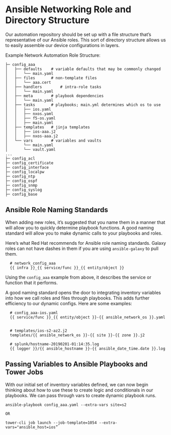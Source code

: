 # Ansible Networking Role and Directory Structure
Our automation repository should be set up with a file structure that’s representative of our Ansible roles. This sort of directory structure allows us to easily assemble our device configurations in layers.

Example Network Automation Role Structure:

```
├─ config_aaa
│   ├── defaults 	# variable defaults that may be commonly changed
│   │   └── main.yaml
│   ├── files		# non-template files
│   │   └── aaa.cert
│   ├── handlers		# intra-role tasks
│   │   └── main.yaml
│   ├── meta		# playbook dependencies
│   │   └── main.yaml
│   ├── tasks		# playbooks; main.yml determines which os to use
│   │   ├── ios.yaml
│   │   ├── nxos.yaml
│   │   ├── f5-os.yaml
│   │   ├── main.yaml
│   ├── templates	# jinja templates
│   │   ├── ios-aaa.j2
│   │   ├── nxos-aaa.j2
│   └── vars		# variables and vaults
│       └── main.yaml
│       └── vault.yaml
...
├─ config_acl
├─ config_certificate
├─ config_interface
├─ config_localpw
├─ config_ntp
├─ config_ospf
├─ config_snmp
├─ config_syslog
├─ config_base
```

## Ansible Role Naming Standards

When adding new roles, it’s suggested that you name them in a manner that will allow you to quickly determine playbook functions. A good naming standard will allow you to make dynamic calls to your playbooks and roles.

Here’s what Red Hat recommends for Ansible role naming standards. Galaxy roles can not have dashes in them if you are using `ansible-galaxy` to pull them.

```
  # network_config_aaa
  {{ infra }}_{{ service/func }}_{{ entity/object }}
```

Using the `config_aaa` example from above, it describes the service or function that it performs. 

A good naming standard opens the door to integrating inventory variables into how we call roles and files through playbooks. This adds further efficiency to our dynamic configs. Here are some examples:

```
  # config_aaa-ios.yaml
  {{ service/func }}_{{ entity/object }}-{{ ansible_network_os }}.yaml


  # templates/ios-s2-az2.j2
  templates/{{ ansible_network_os }}-{{ site }}-{{ zone }}.j2

  # splunk/hostname-20190201-01:14:35.log
  {{ logger }}/{{ ansible_hostname }}-{{ ansible_date_time.date }}.log
```

## Passing Variables to Ansible Playbooks and Tower Jobs
With our initial set of inventory variables defined, we can now begin thinking about how to use these to create logic and conditionals in our playbooks. We can pass through vars to create dynamic playbook runs.

```
ansible-playbook config_aaa.yaml --extra-vars site=s2

OR

tower-cli job launch --job-template=1054 --extra-vars="ansible_host=ios”
```
